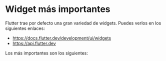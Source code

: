 # Widget más importantes

Flutter trae por defecto una gran variedad de widgets. Puedes verlos en los siguientes enlaces:

- https://docs.flutter.dev/development/ui/widgets
- https://api.flutter.dev

Los más importantes son los siguientes:

